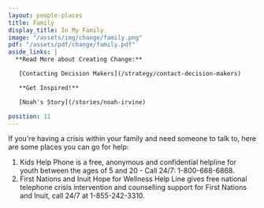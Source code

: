 ```yaml
---
layout: people-places
title: Family
display_title: In My Family
image: "/assets/img/change/family.png"
pdf: "/assets/pdf/change/family.pdf"
aside_links: |
  **Read More about Creating Change:**

   [Contacting Decision Makers](/strategy/contact-decision-makers)

   **Get Inspired!**

   [Noah's Story](/stories/noah-irvine)

position: 11
---
```


If you're having a crisis within your family and need someone to talk to, here are some places you can go for help:
1. Kids Help Phone is a free, anonymous and confidential helpline for youth between the ages of 5 and 20 - Call 24/7: 1-800-668-6868.
2. First Nations and Inuit Hope for Wellness Help Line gives free national telephone crisis intervention and counselling support for First Nations and Inuit, call 24/7 at 1-855-242-3310.
